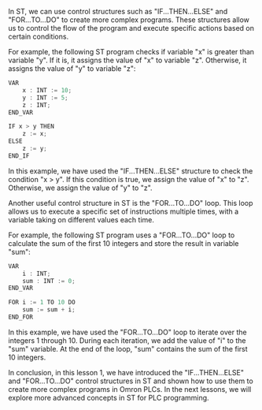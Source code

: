 In ST, we can use control structures such as "IF...THEN...ELSE" and "FOR...TO...DO" to create more complex programs. These structures allow us to control the flow of the program and execute specific actions based on certain conditions.

For example, the following ST program checks if variable "x" is greater than variable "y". If it is, it assigns the value of "x" to variable "z". Otherwise, it assigns the value of "y" to variable "z":
```c
VAR
    x : INT := 10;
    y : INT := 5;
    z : INT;
END_VAR

IF x > y THEN
    z := x;
ELSE
    z := y;
END_IF
```
In this example, we have used the "IF...THEN...ELSE" structure to check the condition "x > y". If this condition is true, we assign the value of "x" to "z". Otherwise, we assign the value of "y" to "z".

Another useful control structure in ST is the "FOR...TO...DO" loop. This loop allows us to execute a specific set of instructions multiple times, with a variable taking on different values each time.

For example, the following ST program uses a "FOR...TO...DO" loop to calculate the sum of the first 10 integers and store the result in variable "sum":
```c
VAR
    i : INT;
    sum : INT := 0;
END_VAR

FOR i := 1 TO 10 DO
    sum := sum + i;
END_FOR
```
In this example, we have used the "FOR...TO...DO" loop to iterate over the integers 1 through 10. During each iteration, we add the value of "i" to the "sum" variable. At the end of the loop, "sum" contains the sum of the first 10 integers.

In conclusion, in this lesson 1, we have introduced the "IF...THEN...ELSE" and "FOR...TO...DO" control structures in ST and shown how to use them to create more complex programs in Omron PLCs. In the next lessons, we will explore more advanced concepts in ST for PLC programming.
